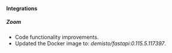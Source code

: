 #### Integrations

##### Zoom
- Code functionality improvements.
- Updated the Docker image to: *demisto/fastapi:0.115.5.117397*.
